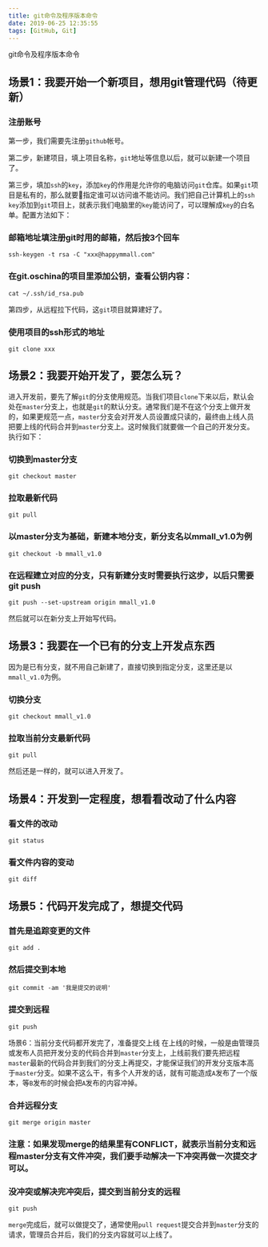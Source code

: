 ```yaml
---
title: git命令及程序版本命令
date: 2019-06-25 12:35:55
tags: [GitHub, Git]
---
```


git命令及程序版本命令

<!--more-->

## 场景1：我要开始一个新项目，想用git管理代码（待更新）
### 注册账号
第一步，我们需要先注册`github`帐号。

第二步，新建项目，填上项目名称，`git`地址等信息以后，就可以新建一个项目了。

第三步，填加`ssh`的`key`，添加`key`的作用是允许你的电脑访问`git`仓库。如果`git`项目是私有的，那么就要指定谁可以访问谁不能访问。我们把自己计算机上的`ssh key`添加到`git`项目上，就表示我们电脑里的`key`能访问了，可以理解成`key`的白名单。配置方法如下：

### 邮箱地址填注册git时用的邮箱，然后按3个回车

```
ssh-keygen -t rsa -C "xxx@happymmall.com"
```

### 在git.oschina的项目里添加公钥，查看公钥内容：

```
cat ~/.ssh/id_rsa.pub
```

第四步，从远程拉下代码，这`git`项目就算建好了。

### 使用项目的ssh形式的地址

```
git clone xxx
```
## 场景2：我要开始开发了，要怎么玩？
进入开发前，要先了解`git`的分支使用规范。当我们项目`clone`下来以后，默认会处在`master`分支上，也就是`git`的默认分支。通常我们是不在这个分支上做开发的，如果更规范一点，`master`分支会对开发人员设置成只读的，最终由上线人员把要上线的代码合并到`master`分支上。这时候我们就要做一个自己的开发分支。执行如下：

###  切换到master分支

```
git checkout master
```

###  拉取最新代码

```
git pull
```

###  以master分支为基础，新建本地分支，新分支名以mmall_v1.0为例

```
git checkout -b mmall_v1.0  
```

###  在远程建立对应的分支，只有新建分支时需要执行这步，以后只需要git push

```
git push --set-upstream origin mmall_v1.0
```
然后就可以在新分支上开始写代码。

## 场景3：我要在一个已有的分支上开发点东西
因为是已有分支，就不用自己新建了，直接切换到指定分支，这里还是以`mmall_v1.0`为例。

###  切换分支

```
git checkout mmall_v1.0
```

### 拉取当前分支最新代码

```
git pull
```
然后还是一样的，就可以进入开发了。

## 场景4：开发到一定程度，想看看改动了什么内容
###  看文件的改动

```
git status
```

### 看文件内容的变动

```
git diff
```
## 场景5：代码开发完成了，想提交代码
### 首先是追踪变更的文件

```
git add .
```

###  然后提交到本地

```
git commit -am '我是提交的说明'
```

###  提交到远程

```
git push
```
场景6：当前分支代码都开发完了，准备提交上线
在上线的时候，一般是由管理员或发布人员把开发分支的代码合并到`master`分支上，上线前我们要先把远程`master`最新的代码合并到我们的分支上再提交，才能保证我们的开发分支版本高于`master`分支。如果不这么干，有多个人开发的话，就有可能造成`A`发布了一个版本，等`B`发布的时候会把`A`发布的内容冲掉。

###  合并远程分支

```
git merge origin master
```

###  注意：如果发现merge的结果里有CONFLICT，就表示当前分支和远程master分支有文件冲突，我们要手动解决一下冲突再做一次提交才可以。

###  没冲突或解决完冲突后，提交到当前分支的远程

```
git push
```
`merge`完成后，就可以做提交了，通常使用`pull request`提交合并到`master`分支的请求，管理员合并后，我们的分支内容就可以上线了。
